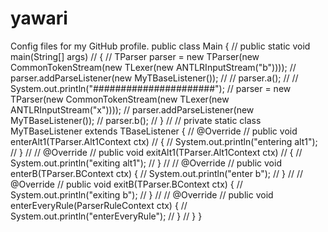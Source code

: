 # yawari
Config files for my GitHub profile.
public class Main
{
//    public static void main(String[] args)
//    {
//        TParser parser = new TParser(new CommonTokenStream(new TLexer(new ANTLRInputStream("b"))));
//        parser.addParseListener(new MyTBaseListener());
//
//		parser.a();
//
//		System.out.println("######################");
//		parser = new TParser(new CommonTokenStream(new TLexer(new ANTLRInputStream("x"))));
//		parser.addParseListener(new MyTBaseListener());
//		parser.b();
//    }
//
//	private static class MyTBaseListener extends TBaseListener {
//		@Override
//		public void enterAlt1(TParser.Alt1Context ctx)
//		{
//			System.out.println("entering alt1");
//		}
//
//		@Override
//		public void exitAlt1(TParser.Alt1Context ctx)
//		{
//			System.out.println("exiting alt1");
//		}
//
//		@Override
//		public void enterB(TParser.BContext ctx) {
//			System.out.println("enter b");
//		}
//
//		@Override
//		public void exitB(TParser.BContext ctx) {
//			System.out.println("exiting b");
//		}
//
//		@Override
//		public void enterEveryRule(ParserRuleContext ctx) {
//			System.out.println("enterEveryRule");
//		}
//	}
}
